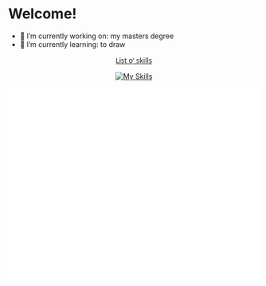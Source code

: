 # Welcome!

- 🔭 I’m currently working on: my masters degree
- 🌱 I’m currently learning: to draw

<div align="center">

L̲i̲s̲t̲ ̲o̲'̲ ̲s̲k̲i̲l̲l̲s̲

[![My Skills](https://skillicons.dev/icons?i=html,css,js,react,py,c,cpp,godot,matlab,ps,pr,blender)](https://skillicons.dev)


![Metrics](/github-metrics.svg)
</div>
